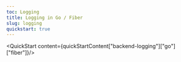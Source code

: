 ```yaml
---
toc: Logging
title: Logging in Go / Fiber
slug: logging
quickstart: true
---
```


<QuickStart content={quickStartContent["backend-logging"]["go"]["fiber"]}/>
